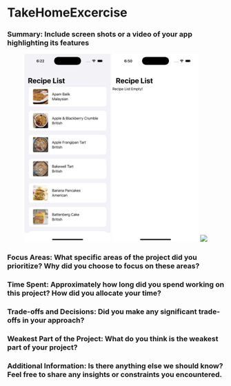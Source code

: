 # TakeHomeExcercise

### Summary: Include screen shots or a video of your app highlighting its features

<p align="center">
<img src="https://github.com/oviebd/TakeHomeExcercise/blob/main/Demo/recipe_list.png" width="200"/>
<img src="https://github.com/oviebd/TakeHomeExcercise/blob/main/Demo/recipe_list_empty.png" width="200"/>

<img src="https://github.com/oviebd/TakeHomeExcercise/blob/main/Demo/video_demo.gif" width="200"/>

### Focus Areas: What specific areas of the project did you prioritize? Why did you choose to focus on these areas?

### Time Spent: Approximately how long did you spend working on this project? How did you allocate your time?

### Trade-offs and Decisions: Did you make any significant trade-offs in your approach?

### Weakest Part of the Project: What do you think is the weakest part of your project?

### Additional Information: Is there anything else we should know? Feel free to share any insights or constraints you encountered.
